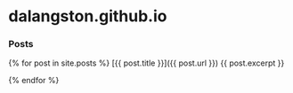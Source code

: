 # dalangston.github.io

### Posts

{% for post in site.posts %}
[{{ post.title }}]({{ post.url }})
{{ post.excerpt }}


{% endfor %}
